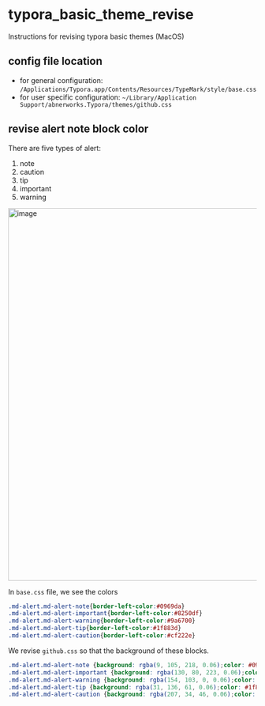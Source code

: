 # typora_basic_theme_revise
Instructions for revising typora basic themes (MacOS)




## config file location

* for general configuration: `/Applications/Typora.app/Contents/Resources/TypeMark/style/base.css`
* for user specific configuration: `~/Library/Application Support/abnerworks.Typora/themes/github.css`



## revise alert note block color

There are five types of alert:

1. note
2. caution
3. tip
4. important
5. warning

<img width="603" height="754" alt="image" src="https://github.com/user-attachments/assets/bd3e49fc-d026-457d-8b7e-419ee41d791b" />


In `base.css` file, we see the colors

```css
.md-alert.md-alert-note{border-left-color:#0969da}
.md-alert.md-alert-important{border-left-color:#8250df}
.md-alert.md-alert-warning{border-left-color:#9a6700}
.md-alert.md-alert-tip{border-left-color:#1f883d}
.md-alert.md-alert-caution{border-left-color:#cf222e}
```

We revise `github.css` so that the background of these blocks.

```css
.md-alert.md-alert-note {background: rgba(9, 105, 218, 0.06);color: #0969da;}
.md-alert.md-alert-important {background: rgba(130, 80, 223, 0.06);color: #8250df;}
.md-alert.md-alert-warning {background: rgba(154, 103, 0, 0.06);color: #9a6700;}
.md-alert.md-alert-tip {background: rgba(31, 136, 61, 0.06);color: #1f883d;}
.md-alert.md-alert-caution {background: rgba(207, 34, 46, 0.06);color: #cf222e;}
```
